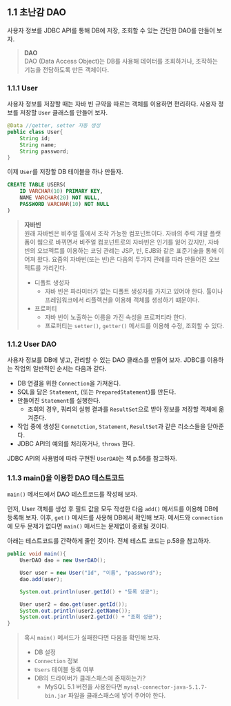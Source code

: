 ## 1.1 초난감 DAO

사용자 정보를 JDBC API를 통해 DB에 저장, 조회할 수 있는 간단한 DAO를 만들어 보자.

>**DAO**<br>
>DAO (Data Access Object)는 DB를 사용해 데이터를 조회하거나, 조작하는 기능을 전담하도록 만든 객체이다.

### 1.1.1 User

사용자 정보를 저장할 때는 자바 빈 규약을 따르는 객체를 이용하면 편리하다. 사용자 정보를 저장할 `User` 클래스를 만들어 보자.

```java 
@Data //getter, setter 자동 생성
public class User{
	String id;
	String name;
	String password;
}
```

이제 `User`를 저장할 DB 테이블을 하나 만들자. 

```sql
CREATE TABLE USERS(
	ID VARCHAR(10) PRIMARY KEY,
	NAME VARCHAR(20) NOT NULL,
	PASSWORD VARCHAR(10) NOT NULL
)
```

>**자바빈**<br>
>원래 자바빈은 비주얼 툴에서 조작 가능한 컴포넌트이다. 자바의 주력 개발 플랫폼이 웹으로  바뀌면서 비주얼 컴포넌트로의 자바빈은 인기를 잃어 갔지만, 자바빈의 오브젝트를 이용하는 코딩 관례는 JSP, 빈, EJB와 같은 표준기술을 통해 이어져 왔다. 요즘의 자바빈(또는 빈)은 다음의 두가지 관례를 따라 만들어진 오브젝트를 가리킨다.
>- 디폴트 생성자
>	- 자바 빈은 파라미터가 없는 디폴트 생성자를 가지고 있어야 한다. 툴이나 프레임워크에서 리플렉션을 이용해 객체를 생성하기 떄문이다.
>- 프로퍼티
>	- 자바 빈이 노출하는 이름을 가진 속성을 프로퍼티라 한다.
>	- 프로퍼티는 `setter()`, `getter()` 메서드를 이용해 수정, 조회할 수 있다.

### 1.1.2 User DAO

사용자 정보를 DB에 넣고, 관리할 수 있는 DAO 클래스를 만들어 보자.
JDBC를 이용하는 작업의 일반적인 순서는 다음과 같다.

- DB 연결을 위한 `Connection`을 가져온다.
- SQL을 담은 `Statement`, (또는 `PreparedStatement`)를 만든다.
- 만들어진 `Statement`를 실행한다.
	- 조회의 경우, 쿼리의 실행 결과를 `ResultSet`으로 받아 정보를 저장할 객체에 옮겨준다.
- 작업 중에 생성된 `Connetction`, `Statement`, `ResultSet`과 같은 리소스들을 닫아준다.
- JDBC API의 예외를 처리하거나, `throws` 한다.

JDBC API의 사용법에 따라 구현된 `UserDAO`는 책 p.56를 참고하자.

### 1.1.3 main()을 이용한 DAO 테스트코드

`main()` 메서드에서 DAO 테스트코드를 작성해 보자.

먼저, User 객체를 생성 후 필드 값을 모두 작성한 다음 `add()` 메서드를 이용해 DB에 등록해 보자. 이후, `get()` 메서드를 사용해 DB에서 확인해 보자. 메서드와 `connection`에 모두 문제가 없다면 `main()` 매서드는 문제없이 종료될 것이다.

아래는 테스트코드를 간략하게 줄인 것이다. 전체 테스트 코드는 p.58을 참고하자.
```java
public void main(){
	UserDAO dao = new UserDAO();

	User user = new User("Id", "이름", "password");
	dao.add(user);

	System.out.println(user.getId() + "등록 성공");

	User user2 = dao.get(user.getId());
	System.out.println(user2.getName());
	System.out.println(user2.getId() + "조회 성공");
}
```


>혹시 `main()` 메서드가 실패한다면 다음을 확인해 보자.
>- DB 설정
>- `Connection` 정보
>- `Users` 테이블 등록 여부
>- DB의 드라이버가 클래스패스에 존재하는가?
>	- MySQL 5.1 버전을 사용한다면 `mysql-connector-java-5.1.7-bin.jar` 파일을 클래스패스에 넣어 주어야 한다.
